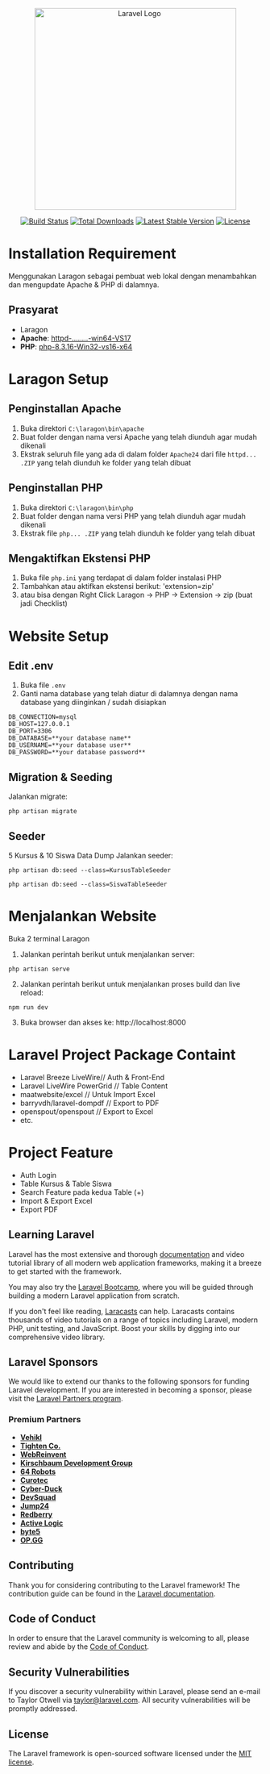 <p align="center"><a href="https://laravel.com" target="_blank"><img src="https://raw.githubusercontent.com/laravel/art/master/logo-lockup/5%20SVG/2%20CMYK/1%20Full%20Color/laravel-logolockup-cmyk-red.svg" width="400" alt="Laravel Logo"></a></p>

<p align="center">
<a href="https://github.com/laravel/framework/actions"><img src="https://github.com/laravel/framework/workflows/tests/badge.svg" alt="Build Status"></a>
<a href="https://packagist.org/packages/laravel/framework"><img src="https://img.shields.io/packagist/dt/laravel/framework" alt="Total Downloads"></a>
<a href="https://packagist.org/packages/laravel/framework"><img src="https://img.shields.io/packagist/v/laravel/framework" alt="Latest Stable Version"></a>
<a href="https://packagist.org/packages/laravel/framework"><img src="https://img.shields.io/packagist/l/laravel/framework" alt="License"></a>
</p>

# Installation Requirement
Menggunakan Laragon sebagai pembuat web lokal dengan menambahkan dan mengupdate Apache & PHP di dalamnya.

## Prasyarat
- Laragon
- **Apache**: [httpd-........-win64-VS17](https://www.apachelounge.com/download/VS17/)
- **PHP**: [php-8.3.16-Win32-vs16-x64](https://windows.php.net/downloads/releases/php-8.3.16-Win32-vs16-x64.zip)

# Laragon Setup
## Penginstallan Apache
1. Buka direktori `C:\laragon\bin\apache`
2. Buat folder dengan nama versi Apache yang telah diunduh agar mudah dikenali
3. Ekstrak seluruh file yang ada di dalam folder `Apache24` dari file `httpd... .ZIP` yang telah diunduh ke folder yang telah dibuat
## Penginstallan PHP
1. Buka direktori `C:\laragon\bin\php`
2. Buat folder dengan nama versi PHP yang telah diunduh agar mudah dikenali
3. Ekstrak file `php... .ZIP` yang telah diunduh ke folder yang telah dibuat
## Mengaktifkan Ekstensi PHP
1. Buka file `php.ini` yang terdapat di dalam folder instalasi PHP
2. Tambahkan atau aktifkan ekstensi berikut:
   'extension=zip'
3. atau bisa dengan Right Click Laragon -> PHP -> Extension -> zip (buat jadi Checklist)

# Website Setup
## Edit .env
1. Buka file `.env`
2. Ganti nama database yang telah diatur di dalamnya dengan nama database yang diinginkan / sudah disiapkan
```shell
DB_CONNECTION=mysql
DB_HOST=127.0.0.1
DB_PORT=3306
DB_DATABASE=**your database name**
DB_USERNAME=**your database user**
DB_PASSWORD=**your database password**
```

## Migration & Seeding
Jalankan migrate:
```shell
php artisan migrate
```

## Seeder
5 Kursus & 10 Siswa Data Dump
Jalankan seeder:
```shell
php artisan db:seed --class=KursusTableSeeder
```
```shell
php artisan db:seed --class=SiswaTableSeeder 
```

# Menjalankan Website
Buka 2 terminal Laragon
1. Jalankan perintah berikut untuk menjalankan server:
```shell
php artisan serve
```

2. Jalankan perintah berikut untuk menjalankan proses build dan live reload:
```shell
npm run dev
```
3. Buka browser dan akses ke: 
http://localhost:8000

# Laravel Project Package Containt
- Laravel Breeze LiveWire// Auth & Front-End
- Laravel LiveWire PowerGrid // Table Content
- maatwebsite/excel // Untuk Import Excel
- barryvdh/laravel-dompdf // Export to PDF 
- openspout/openspout // Export to Excel
- etc.

# Project Feature
- Auth Login
- Table Kursus & Table Siswa
- Search Feature pada kedua Table (+)
- Import & Export Excel
- Export PDF

## Learning Laravel

Laravel has the most extensive and thorough [documentation](https://laravel.com/docs) and video tutorial library of all modern web application frameworks, making it a breeze to get started with the framework.

You may also try the [Laravel Bootcamp](https://bootcamp.laravel.com), where you will be guided through building a modern Laravel application from scratch.

If you don't feel like reading, [Laracasts](https://laracasts.com) can help. Laracasts contains thousands of video tutorials on a range of topics including Laravel, modern PHP, unit testing, and JavaScript. Boost your skills by digging into our comprehensive video library.

## Laravel Sponsors

We would like to extend our thanks to the following sponsors for funding Laravel development. If you are interested in becoming a sponsor, please visit the [Laravel Partners program](https://partners.laravel.com).

### Premium Partners

- **[Vehikl](https://vehikl.com/)**
- **[Tighten Co.](https://tighten.co)**
- **[WebReinvent](https://webreinvent.com/)**
- **[Kirschbaum Development Group](https://kirschbaumdevelopment.com)**
- **[64 Robots](https://64robots.com)**
- **[Curotec](https://www.curotec.com/services/technologies/laravel/)**
- **[Cyber-Duck](https://cyber-duck.co.uk)**
- **[DevSquad](https://devsquad.com/hire-laravel-developers)**
- **[Jump24](https://jump24.co.uk)**
- **[Redberry](https://redberry.international/laravel/)**
- **[Active Logic](https://activelogic.com)**
- **[byte5](https://byte5.de)**
- **[OP.GG](https://op.gg)**

## Contributing

Thank you for considering contributing to the Laravel framework! The contribution guide can be found in the [Laravel documentation](https://laravel.com/docs/contributions).

## Code of Conduct

In order to ensure that the Laravel community is welcoming to all, please review and abide by the [Code of Conduct](https://laravel.com/docs/contributions#code-of-conduct).

## Security Vulnerabilities

If you discover a security vulnerability within Laravel, please send an e-mail to Taylor Otwell via [taylor@laravel.com](mailto:taylor@laravel.com). All security vulnerabilities will be promptly addressed.

## License

The Laravel framework is open-sourced software licensed under the [MIT license](https://opensource.org/licenses/MIT).
